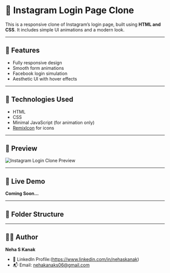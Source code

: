 # 📸 Instagram Login Page Clone

This is a responsive clone of Instagram’s login page, built using **HTML and CSS**. It includes simple UI animations and a modern look.

---

## 🌟 Features

- Fully responsive design
- Smooth form animations
- Facebook login simulation
- Aesthetic UI with hover effects

---

## 🔧 Technologies Used

- HTML
- CSS
- Minimal JavaScript (for animation only)
- [RemixIcon](https://remixicon.com/) for icons

---

## 📸 Preview

![Instagram Login Clone Preview](instawebpgscreenshot.png)

---

## 🚀 Live Demo

**Coming Soon...**

---

## 📂 Folder Structure


---

## 👩‍💻 Author

**Neha S Kanak**

- 💼 LinkedIn Profile:(https://www.linkedin.com/in/nehaskanak) 
- 📬 Email: nehakanaks06@gmail.com


